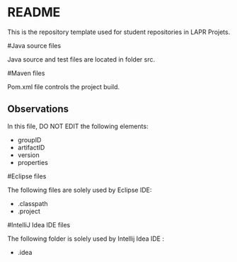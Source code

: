 # README

This is the repository template used for student repositories in LAPR Projets.

#Java source files

Java source and test files are located in folder src.

#Maven files

Pom.xml file controls the project build.

## Observations
In this file, DO NOT EDIT the following elements: 

* groupID
* artifactID
* version
* properties

#Eclipse files

The following files are solely used by Eclipse IDE:

* .classpath
* .project

#IntelliJ Idea IDE files

The following folder is solely used by Intellij Idea IDE :

* .idea